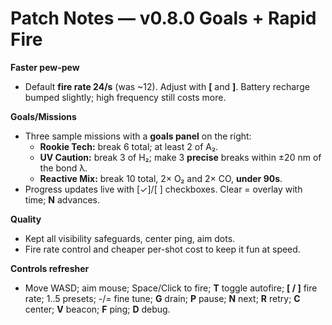 # Patch Notes — v0.8.0 Goals + Rapid Fire

**Faster pew-pew**
- Default **fire rate 24/s** (was ~12). Adjust with **[** and **]**. Battery recharge bumped slightly; high frequency still costs more.

**Goals/Missions**
- Three sample missions with a **goals panel** on the right:
  - **Rookie Tech:** break 6 total; at least 2 of A₂.
  - **UV Caution:** break 3 of H₂; make 3 **precise** breaks within ±20 nm of the bond λ.
  - **Reactive Mix:** break 10 total, 2× O₂ and 2× CO, **under 90s**.
- Progress updates live with [✓]/[ ] checkboxes. Clear = overlay with time; **N** advances.

**Quality**
- Kept all visibility safeguards, center ping, aim dots.
- Fire rate control and cheaper per-shot cost to keep it fun at speed.

**Controls refresher**
- Move WASD; aim mouse; Space/Click to fire; **T** toggle autofire; **[ / ]** fire rate; 1..5 presets; -/= fine tune; **G** drain; **P** pause; **N** next; **R** retry; **C** center; **V** beacon; **F** ping; **D** debug.
